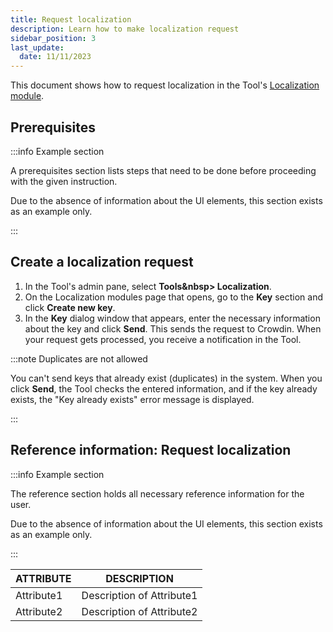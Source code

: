 ```yaml
---
title: Request localization
description: Learn how to make localization request 
sidebar_position: 3
last_update: 
  date: 11/11/2023
---
```


This document shows how to request localization in the Tool's [Localization module](/docs/test-tasks/welltech/localization-module-overview.md).

## Prerequisites

:::info Example section

A prerequisites section lists steps that need to be done before proceeding with the given instruction.

Due to the absence of information about the UI elements, this section exists as an example only.

:::

## Create a localization request

1. In the Tool's admin pane, select **Tools&nbsp<span aria-label="and then">></span> Localization**.
2. On the Localization modules page that opens, go to the **Key** section and click **Create new key**.
3. In the **Key** dialog window that appears, enter the necessary information about the key and click **Send**. This sends the request to Crowdin. When your request gets processed, you receive a notification in the Tool. 

:::note Duplicates are not allowed

You can't send keys that already exist (duplicates) in the system. When you click **Send**, the Tool checks the entered information, and if the key already exists, the "Key already exists" error message is displayed.

::: 

## Reference information: Request localization

:::info Example section

The reference section holds all necessary reference information for the user. 

Due to the absence of information about the UI elements, this section exists as an example only.

:::

| ATTRIBUTE | DESCRIPTION |
|---|---|
|Attribute1|Description of Attribute1|
|Attribute2|Description of Attribute2|
